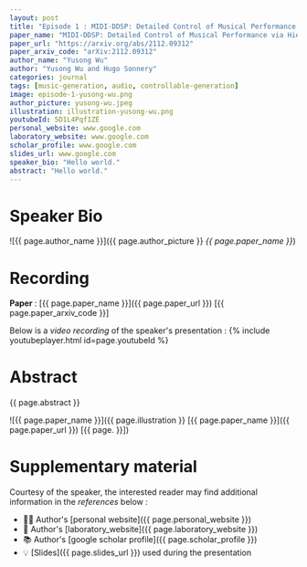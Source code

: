 ```yaml
---
layout: post
title: "Episode 1 : MIDI-DDSP: Detailed Control of Musical Performance via Hierarchical Modeling"
paper_name: "MIDI-DDSP: Detailed Control of Musical Performance via Hierarchical Modeling"
paper_url: "https://arxiv.org/abs/2112.09312"
paper_arxiv_code: "arXiv:2112.09312"
author_name: "Yusong Wu"
author: "Yusong Wu and Hugo Sonnery"
categories: journal
tags: [music-generation, audio, controllable-generation]
image: episode-1-yusong-wu.png
author_picture: yusong-wu.jpeg
illustration: illustration-yusong-wu.png
youtubeId: 5D1L4Pqf1ZE
personal_website: www.google.com
laboratory_website: www.google.com
scholar_profile: www.google.com
slides_url: www.google.com
speaker_bio: "Hello world."
abstract: "Hello world."
---
```


# Speaker Bio 

![{{ page.author_name }}]({{ page.author_picture }} *{{ page.paper_name }}*)



# Recording

**Paper** : [{{ page.paper_name }}]({{ page.paper_url }}) [{{ page.paper_arxiv_code }}]

Below is a *video recording* of the speaker's presentation :
{% include youtubeplayer.html id=page.youtubeId %}



# Abstract

{{ page.abstract }}

![{{ page.paper_name }}]({{ page.illustration }} [{{ page.paper_name }}]({{ page.paper_url }}) [{{ page. }}])



# Supplementary material

Courtesy of the speaker, the interested reader may find additional information in the *references* below :
* 🧑‍🔬 Author's [personal website]({{ page.personal_website }})
* 🏫 Author's [laboratory_website]({{ page.laboratory_website }})
* 📚 Author's [google scholar profile]({{ page.scholar_profile }})
* 💡 [Slides]({{ page.slides_url }}) used during the presentation